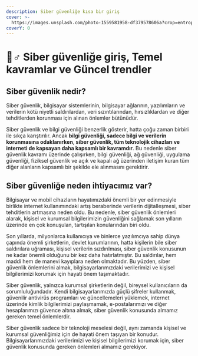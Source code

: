 ```yaml
---
description: Siber güvenliğe kısa bir giriş
cover: >-
  https://images.unsplash.com/photo-1559581958-df379578606a?crop=entropy&cs=tinysrgb&fm=jpg&ixid=MnwxOTcwMjR8MHwxfHNlYXJjaHwxMHx8Y3liZXIlMjBzZWN1cml0eXxlbnwwfHx8fDE2NzkwMTUzODI&ixlib=rb-4.0.3&q=80
coverY: 0
---
```


# 🚴♂ Siber güvenliğe giriş, Temel kavramlar ve Güncel trendler

## Siber güvenlik nedir?

Siber güvenlik, bilgisayar sistemlerinin, bilgisayar ağlarının, yazılımların ve verilerin kötü niyetli saldırılardan, veri sızıntılarından, hırsızlıklardan ve diğer tehditlerden korunması için alınan önlemler bütünüdür.&#x20;

Siber güvenlik ve bilgi güvenliği benzerlik gösterir, hatta çoğu zaman birbiri ile sıkça karıştırılır. Ancak **bilgi güvenliği, sadece bilgi ve verilerin korunmasına odaklanırken**, **siber güvenlik, tüm teknolojik cihazları ve interneti de kapsayan daha kapsamlı bir kavramdır**. Bu nedenle siber güvenlik kavramı üzerinde çalışırken, bilgi güvenliği, ağ güvenliği, uygulama güvenliği, fiziksel güvenlik ve açık ve kapalı ağ üzerinden iletişim kuran tüm diğer alanların kapsamlı bir şekilde ele alınmasını gerektirir.

## Siber güvenliğe neden ihtiyacımız var?

Bilgisayar ve mobil cihazların hayatımızdaki önemli bir yer edinmesiyle birlikte internet kullanımındaki artış beraberinde verilerin dijitalleşmesi, siber tehditlerin artmasına neden oldu. Bu nedenle, siber güvenlik önlemleri alarak, kişisel ve kurumsal bilgilerimizin güvenliğini sağlamak son yılların üzerinde en çok konuşulan, tartışılan konularından biri oldu.

Son yıllarda, milyonlarca kullanıcıya ve binlerce yazılımcıya sahip dünya çapında önemli şirketlerin, devlet kurumlarının, hatta kişilerin bile siber saldırılara uğraması, kişisel verilerin sızdırılması, siber güvenlik konusunun ne kadar önemli olduğunu bir kez daha hatırlatmıştır. Bu saldırılar, hem maddi hem de manevi kayıplara neden olmaktadır. Bu yüzden, siber güvenlik önlemlerini almak, bilgisayarlarımızdaki verilerimizi ve kişisel bilgilerimizi korumak için hayati önem taşımaktadır.

Siber güvenlik, yalnızca kurumsal şirketlerin değil, bireysel kullanıcıların da sorumluluğundadır. Kendi bilgisayarlarımızda güçlü şifreler kullanmak, güvenilir antivirüs programları ve güncellemeleri yüklemek, internet üzerinde kimlik bilgilerimizi paylaşmamak, e-postalarımızı ve diğer hesaplarımızı güvence altına almak, siber güvenlik konusunda almamız gereken temel önlemlerdir.

Siber güvenlik sadece bir teknoloji meselesi değil, aynı zamanda kişisel ve kurumsal güvenliğimiz için de hayati önem taşıyan bir konudur. Bilgisayarlarımızdaki verilerimizi ve kişisel bilgilerimizi korumak için, siber güvenlik konusunda gereken önlemleri almamız gerekiyor.
